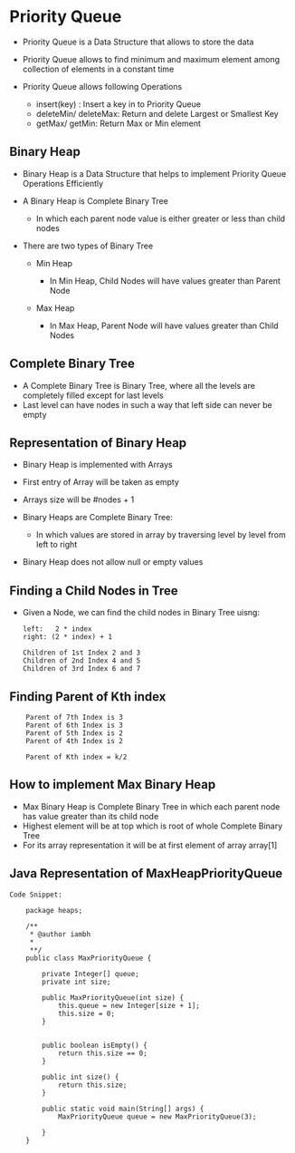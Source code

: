 
# Priority Queue

-	Priority Queue is a Data Structure that allows to store the data
-	Priority Queue allows to find minimum and maximum element among collection of elements in a constant time
-	Priority Queue allows following Operations

	-	insert(key) : Insert a key in to Priority Queue
	-	deleteMin/ deleteMax: Return and delete Largest or Smallest Key
	-	getMax/ getMin: Return Max or Min element 
	
	
## Binary Heap

-	Binary Heap is a Data Structure that helps to implement Priority Queue Operations Efficiently
-	A Binary Heap is Complete Binary Tree 
	-	In which each parent node value is either greater or less than child nodes

- 	There are two types of Binary Tree
	
	-	Min Heap
		-	In Min Heap, Child Nodes will have values greater than Parent Node
		
	-	Max Heap
		-	In Max Heap, Parent Node will have values greater than Child Nodes

		
##	Complete Binary Tree

-	A Complete Binary Tree is Binary Tree, where all the levels are completely filled except for last levels
-	Last level can have nodes in such a way that left side can never be empty


## Representation of Binary Heap

-	Binary Heap is implemented with Arrays 
-	First entry of Array will be taken as empty 
-	Arrays size will be #nodes + 1
-	Binary Heaps are Complete Binary Tree:
	-	In which values are stored in array by traversing level by level from left to right
	
-	Binary Heap does not allow null or empty values 


## Finding a Child Nodes in Tree

-	Given a Node, we can find the child nodes in Binary Tree uisng:

		left:   2 * index
		right: (2 * index) + 1 

		Children of 1st Index 2 and 3
		Children of 2nd Index 4 and 5
		Children of 3rd Index 6 and 7


##	Finding Parent of Kth index

		Parent of 7th Index is 3
		Parent of 6th Index is 3
		Parent of 5th Index is 2
		Parent of 4th Index is 2
		
		Parent of Kth index = k/2 
		


## How to implement Max Binary Heap

-	Max Binary Heap is Complete Binary Tree in which each parent node has value greater than its child node
-	Highest element will be at top which is root of whole Complete Binary Tree
-	For its array representation it will be at first element of array array[1]				


## Java Representation of MaxHeapPriorityQueue
	
	Code Snippet:
	
		package heaps;

		/**
		 * @author iambh
		 *
		 **/
		public class MaxPriorityQueue {
			
			private Integer[] queue;
			private int size;
			
			public MaxPriorityQueue(int size) {
				this.queue = new Integer[size + 1];
				this.size = 0;
			}

			
			public boolean isEmpty() {
				return this.size == 0;
			}
			
			public int size() {
				return this.size;
			}
			
			public static void main(String[] args) {
				MaxPriorityQueue queue = new MaxPriorityQueue(3);

			}
		}

























		